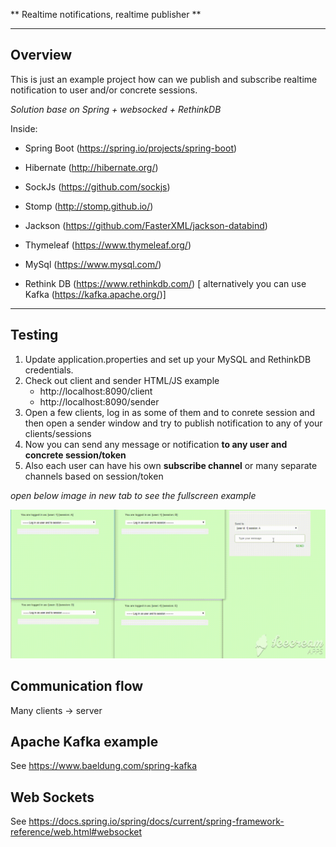 ** Realtime notifications, realtime publisher **


---

## Overview

This is just an example project how can we publish and subscribe realtime notification to user and/or concrete sessions.

*Solution base on Spring + websocked + RethinkDB*

Inside:

* Spring Boot (https://spring.io/projects/spring-boot)

* Hibernate (http://hibernate.org/)

* SockJs (https://github.com/sockjs)

* Stomp (http://stomp.github.io/)

* Jackson (https://github.com/FasterXML/jackson-databind)

* Thymeleaf (https://www.thymeleaf.org/)

* MySql (https://www.mysql.com/)

* Rethink DB (https://www.rethinkdb.com/) [ alternatively you can use Kafka (https://kafka.apache.org/)]


---

## Testing

1. Update application.properties and set up your MySQL and RethinkDB credentials.
2. Check out client and sender HTML/JS example
    - http://localhost:8090/client
    - http://localhost:8090/sender
3. Open a few clients, log in as some of them and to conrete session and then open a sender window and try to publish notification to any of your clients/sessions
4. Now you can send any message or notification **to any user and concrete session/token** 
5. Also each user can have his own **subscribe channel** or many separate channels based on session/token

*open below image in new tab to see the fullscreen example*

![picture](files/gif-notif.gif)

## Communication flow

Many clients -> server

## Apache Kafka example

See https://www.baeldung.com/spring-kafka

## Web Sockets

See https://docs.spring.io/spring/docs/current/spring-framework-reference/web.html#websocket